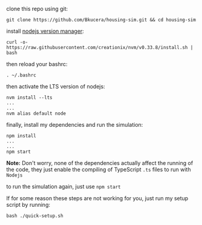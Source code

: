 clone this repo using git:
```
git clone https://github.com/Bkucera/housing-sim.git && cd housing-sim
```

install [nodejs version manager](https://github.com/creationix/nvm):
```
curl -o- https://raw.githubusercontent.com/creationix/nvm/v0.33.8/install.sh | bash
```

then reload your bashrc:
```
. ~/.bashrc
```

then activate the LTS version of nodejs:
```
nvm install --lts
...
...
nvm alias default node
```

finally, install my dependencies and run the simulation:  
```
npm install
...
...
npm start
```
**Note:** Don't worry, none of the dependencies actually affect the running of the code, they just enable the compiling of TypeScript `.ts` files to run with `Nodejs`

to run the simulation again, just use `npm start`

If for some reason these steps are not working for you, just run my setup script by running:
```shell
bash ./quick-setup.sh
```